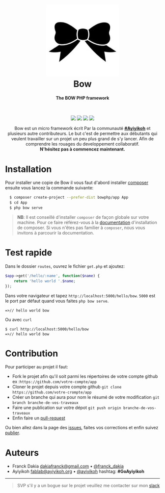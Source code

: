 <h1 align="center">
    <img src="https://github.com/bowphp/arts/raw/master/bow.jpg">
    <br/>Bow
</h1>
<h4 align="center">The BOW PHP framework</h4>
<br/>
<p align="center">
    <a href="https://github.com/bowphp/docs" title="docs"><img src="https://img.shields.io/badge/docs-read%20docs-blue.svg?style=flat-square"/></a>
    <a href="https://packagist.org/bowphp/app" title="version"><img src="https://img.shields.io/packagist/v/bowphp/app.svg?style=flat-square"/></a>
    <a href="https://github.com/bowphp/app/blob/master/LICENSE" title="license"><img src="https://img.shields.io/github/license/mashape/apistatus.svg?style=flat-square"/></a>
    <a href="https://travis-ci.org/bowphp/app" title="Travis branch"><img src="https://img.shields.io/travis/bowphp/app/master.svg?style=flat-square"/></a>
</p>

<p align="center">
    Bow est un micro framework écrit Par la communauté <strong><a href="http://ayiyikoh.org">#Ayiyikoh</a></strong> et plusieurs autre contributeurs. Le but c'est de permettre aux débutants qui veulent travailler sur un projet un peu plus grand de s'y lancer. Afin de comprendre les rouages du developpement collaboratif.
    <br>
    <strong>N'hésitez pas à commencez maintenant.</strong>
</p>

# Installation

Pour installer une copie de Bow il vous faut d'abord installer [composer](https://getcomposer.org) ensuite vous lancez la commande suivante:

```sh
  $ composer create-project --prefer-dist bowphp/app App
  $ cd App
  $ php bow serve
```

> __NB__: Il est conseillé d'installer `composer` de façon globale sur votre machine. Pour ce faire référez-vous à la [documentation](https://getcomposer.org/download) d'installation de composer.
> Si vous n'êtes pas familier à `composer`, nous vous invitons à parcourir la documentation.

# Test rapide

Dans le dossier `routes`, ouvrez le fichier `get.php` et ajoutez:

```php
$app->get('/hello/:name', function($name) {
    return 'hello world '.$name;
});
```

Dans votre navigateur et tapez `http://localhost:5000/hello/bow`. `5000` est le port par défaut quand vous faites `php bow serve`.
```
=>// hello world bow
```

Ou avec `curl`
```
$ curl http://localhost:5000/hello/bow
=>// hello world bow
```

# Contribution

Pour participer au projet il faut:

+ Fork le projet afin qu'il soit parmi les répertoires de votre compte github ex :`https://github.com/votre-compte/app`
+ Cloner le projet depuis votre compte github `git clone https://github.com/votre-crompte/app`
+ Créer un branche qui aura pour nom le résumé de votre modification `git branch branche-de-vos-traveaux`
+ Faire une publication sur votre dépot `git push origin branche-de-vos-traveaux`
+ Enfin faire un [pull-request](https://www.thinkful.com/learn/github-pull-request-tutorial/Keep-Tabs-on-the-Project#Time-to-Submit-Your-First-PR)

Ou bien allez dans la page des [issues](https://github.com/bowphp/app/issues), faites vos corrections et enfin suivez [publier](#contribution).

# Auteurs
* Franck Dakia <dakiafranck@gmail.com> &bull; [@franck_dakia](https://twitter.com/franck_dakia)
* Ayiyikoh <fablab@ayiyikoh.org> &bull; [@ayiyikoh](https://twitter.com/ayiyikoh) hashtag: __#GoAyiyikoh__

---
> SVP s'il y a un bogue sur le projet veuillez me contacter sur mon [slack](https://papac.slack.com)
